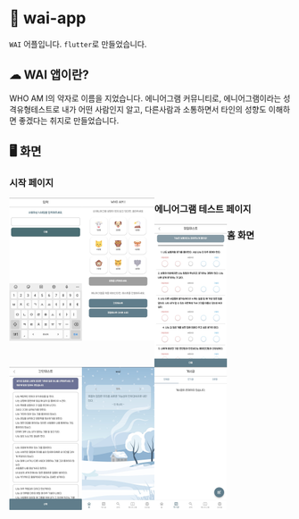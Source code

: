 # 🌈 wai-app
`WAI` 어플입니다. `flutter`로 만들었습니다.

## ☁ WAI 앱이란?
WHO AM I의 약자로 이름을 지었습니다. 에니어그램 커뮤니티로, 에니어그램이라는 성격유형테스트로 내가 어떤 사람인지 알고, 다른사람과 소통하면서 타인의 성향도 이해하면 좋겠다는 취지로 만들었습니다.


## 🖥️ 화면

### 시작 페이지 

<img src="https://raw.githubusercontent.com/yenow/imageServer/main/img/Screenshot_20220221-211031.jpg" alt="Screenshot_20220221-211031" style="zoom:25%; float: left;" /><img src="https://raw.githubusercontent.com/yenow/imageServer/main/img/Screenshot_20220221-211347.jpg" alt="Screenshot_20220221-211347" style="zoom:25%; float: left" />

### 에니어그램 테스트 페이지

<img src="https://raw.githubusercontent.com/yenow/imageServer/main/img/Screenshot_20220221-211359.jpg" alt="Screenshot_20220221-211359" style="zoom:25%; float: left;" /><img src="https://raw.githubusercontent.com/yenow/imageServer/main/img/Screenshot_20220221-211409.jpg" alt="Screenshot_20220221-211409" style="zoom:25%; float: left;" />

### 홈 화면

<img src="https://raw.githubusercontent.com/yenow/imageServer/main/img/Screenshot_20220221-211431.jpg" alt="Screenshot_20220221-211431" style="zoom: 25%; float: left;" /><img src="https://raw.githubusercontent.com/yenow/imageServer/main/img/Screenshot_20220221-211439.jpg" alt="Screenshot_20220221-211439" style="zoom:25%; float: left;" />
